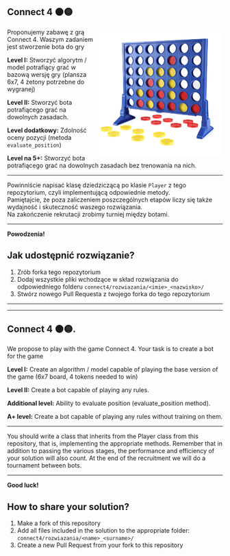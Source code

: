 ## Connect 4 🟠🟡

<div>

 <img width="300px" align="right" src="img/connect4.jpg" /> 

Proponujemy zabawę z grą Connect 4. Waszym zadaniem jest stworzenie bota do gry
 
**Level I:** Stworzyć algorytm / model potrafiący grać w bazową wersję gry (plansza 6x7, 4 żetony potrzebne do wygranej)
 
**Level II:** Stworzyć bota potrafiącego grać na dowolnych zasadach.

**Level dodatkowy:** Zdolność oceny pozycji (metoda `evaluate_position`)
 
**Level na 5+:** Stworzyć bota potrafiącego grać na dowolnych zasadach bez trenowania na nich.
 

</div>

<div>

---

Powinniście napisać klasę dziedziczącą po klasie `Player` z tego repozytorium, czyli implementującą odpowiednie metody. \
Pamiętajcie, że poza zaliczeniem poszczególnych etapów liczy się także wydajność i skuteczność waszego rozwiązania. \
Na zakończenie rekrutacji zrobimy turniej między botami.

</div>

---

**Powodzenia!**

## Jak udostępnić rozwiązanie?

1. Zrób forka tego repozytorium
2. Dodaj wszystkie pliki wchodzące w skład rozwiązania do odpowiedniego folderu `connect4/rozwiazania/<imie>_<nazwisko>/`
3. Stwórz nowego Pull Requesta z twojego forka do tego repozytorium

---
---

## Connect 4 🟠🟡.

We propose to play with the game Connect 4. Your task is to create a bot for the game

**Level I:** Create an algorithm / model capable of playing the base version of the game (6x7 board, 4 tokens needed to win)

**Level II:** Create a bot capable of playing any rules.

**Additional level:** Ability to evaluate position (evaluate_position method).

**A+ level:** Create a bot capable of playing any rules without training on them.

---

You should write a class that inherits from the Player class from this repository, that is, implementing the appropriate methods.
Remember that in addition to passing the various stages, the performance and efficiency of your solution will also count.
At the end of the recruitment we will do a tournament between bots.

---

**Good luck!**
## How to share your solution?

1. Make a fork of this repository
2. Add all files included in the solution to the appropriate folder: `connect4/rozwiazania/<name>_<surname>/`
3. Create a new Pull Request from your fork to this repository
